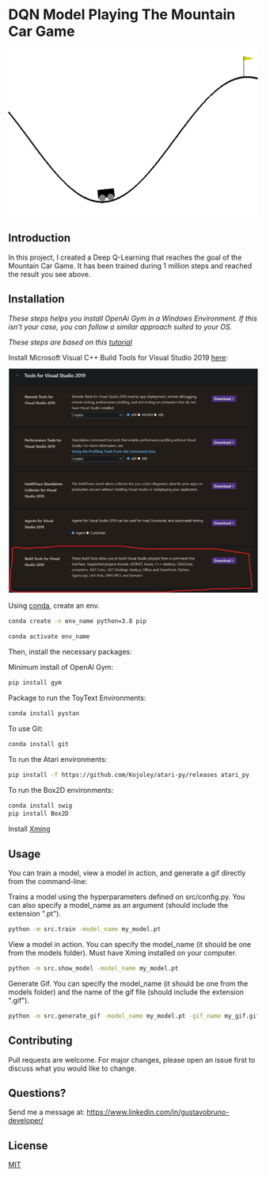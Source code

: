 # DQN Model Playing The Mountain Car Game

![Gif Of Model after being trained for 1 million frames](gifs/1millionframes.gif)

## Introduction

In this project, I created a Deep Q-Learning that reaches the goal of the Mountain Car Game. It has been trained during 1 million steps and reached the result you see above.

## Installation
*These steps helps you install OpenAi Gym in a Windows Environment. If this isn't your case, you can follow a similar approach suited to your OS.*

*These steps are based on this [tutorial](https://towardsdatascience.com/how-to-install-openai-gym-in-a-windows-environment-338969e24d30)*


Install Microsoft Visual C++ Build Tools for Visual Studio 2019 [here](https://visualstudio.microsoft.com/downloads/):

![Screenshot showing here to download the Build Tools for Visual Studio 2019](images/build_tools_smaller.png)


Using [conda](https://docs.conda.io/en/latest/), create an env.

```bash
conda create -n env_name python=3.8 pip
```

```bash
conda activate env_name
```

Then, install the necessary packages:

Minimum install of OpenAI Gym:

```bash
pip install gym
```

Package to run the ToyText Environments:

```bash
conda install pystan
```

To use Git:

```bash
conda install git
```

To run the Atari environments:

```bash
pip install -f https://github.com/Kojoley/atari-py/releases atari_py
```

To run the Box2D environments:

```bash
conda install swig
pip install Box2D
```

Install [Xming](https://sourceforge.net/projects/xming/)

## Usage

You can train a model, view a model in action, and generate a gif directly from the command-line:

Trains a model using the hyperparameters defined on src/config.py. You can also specify a model_name as an argument (should include the extension ".pt").
```bash
python -m src.train -model_name my_model.pt
```

View a model in action. You can specify the model_name (it should be one from the models folder). Must have Xming installed on your computer. 
```bash
python -m src.show_model -model_name my_model.pt
```

Generate Gif. You can specify the model_name (it should be one from the models folder) and the name of the gif file (should include the extension ".gif").
```bash
python -m src.generate_gif -model_name my_model.pt -gif_name my_gif.gif
```

## Contributing

Pull requests are welcome. For major changes, please open an issue first to discuss what you would like to change.

## Questions?


Send me a message at: https://www.linkedin.com/in/gustavobruno-developer/

## License

[MIT](https://choosealicense.com/licenses/mit/)